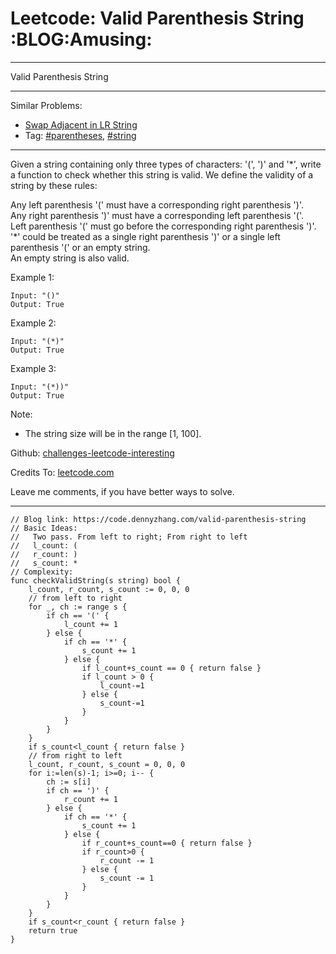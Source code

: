 # Leetcode: Valid Parenthesis String     :BLOG:Amusing:


---

Valid Parenthesis String  

---

Similar Problems:  
-   [Swap Adjacent in LR String](https://code.dennyzhang.com/swap-adjacent-in-lr-string)
-   Tag: [#parentheses](https://code.dennyzhang.com/category/parentheses), [#string](https://code.dennyzhang.com/category/string)

---

Given a string containing only three types of characters: '(', ')' and '\*', write a function to check whether this string is valid. We define the validity of a string by these rules:  

Any left parenthesis '(' must have a corresponding right parenthesis ')'.  
Any right parenthesis ')' must have a corresponding left parenthesis '('.  
Left parenthesis '(' must go before the corresponding right parenthesis ')'.  
'\*' could be treated as a single right parenthesis ')' or a single left parenthesis '(' or an empty string.  
An empty string is also valid.  

Example 1:  

    Input: "()"
    Output: True

Example 2:  

    Input: "(*)"
    Output: True

Example 3:  

    Input: "(*))"
    Output: True

Note:  
-   The string size will be in the range [1, 100].

Github: [challenges-leetcode-interesting](https://github.com/DennyZhang/challenges-leetcode-interesting/tree/master/valid-parenthesis-string)  

Credits To: [leetcode.com](https://leetcode.com/problems/valid-parenthesis-string/description/)  

Leave me comments, if you have better ways to solve.  

---

    // Blog link: https://code.dennyzhang.com/valid-parenthesis-string
    // Basic Ideas:
    //   Two pass. From left to right; From right to left
    //   l_count: (
    //   r_count: )
    //   s_count: *
    // Complexity:
    func checkValidString(s string) bool {
        l_count, r_count, s_count := 0, 0, 0
        // from left to right
        for _, ch := range s {
            if ch == '(' {
                l_count += 1
            } else {
                if ch == '*' {
                    s_count += 1
                } else {
                    if l_count+s_count == 0 { return false }
                    if l_count > 0 {
                        l_count-=1
                    } else {
                        s_count-=1
                    }
                }
            }
        }
        if s_count<l_count { return false }
        // from right to left
        l_count, r_count, s_count = 0, 0, 0
        for i:=len(s)-1; i>=0; i-- {
            ch := s[i]
            if ch == ')' {
                r_count += 1
            } else {
                if ch == '*' {
                    s_count += 1
                } else {
                    if r_count+s_count==0 { return false }
                    if r_count>0 {
                        r_count -= 1
                    } else {
                        s_count -= 1
                    }
                }
            }
        }
        if s_count<r_count { return false }
        return true
    }